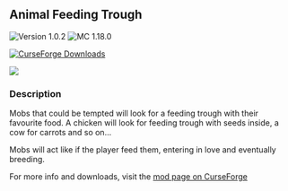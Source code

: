 ## Animal Feeding Trough

![Version 1.0.2](https://img.shields.io/badge/Version-1.0.2-brightgreen)
![MC 1.18.0](https://img.shields.io/badge/Minecraft-1.18.0-blue)

[![CurseForge Downloads](https://img.shields.io/badge/dynamic/json?logo=curseforge&color=f16436&label=CurseForge&query=%24.downloadCount&suffix=%20Downloads&url=https%3A%2F%2Faddons-ecs.forgesvc.net%2Fapi%2Fv2%2Faddon%2F445838)](https://www.curseforge.com/minecraft/mc-mods/animal-feeding-trough)

![](https://i.imgur.com/HabVZJR.png)

### Description
Mobs that could be tempted will look for a feeding trough with their favourite food. A chicken will look for feeding trough with seeds inside, a cow for carrots and so on...

Mobs will act like if the player feed them, entering in love and eventually breeding.

For more info and downloads, visit the [mod page on CurseForge](https://www.curseforge.com/minecraft/mc-mods/animal-feeding-trough)
